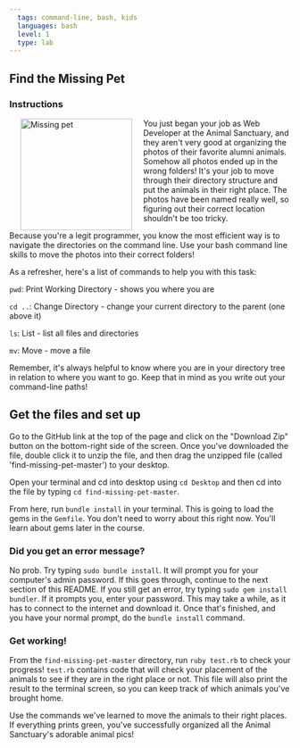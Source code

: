 ```yaml
---
  tags: command-line, bash, kids
  languages: bash
  level: 1
  type: lab
---
```


## Find the Missing Pet

### Instructions
<img src="http://www.blogcdn.com/blog.moviefone.com/media/2010/11/misterbisson.jpg" alt="Missing pet" height="200" align="left" hspace="20">
You just began your job as Web Developer at the Animal Sanctuary, and they aren't very good at organizing the photos of their favorite alumni animals. Somehow all photos ended up in the wrong folders! It's your job to move through their directory structure and put the animals in their right place. The photos have been named really well, so figuring out their correct location shouldn't be too tricky.

Because you're a legit programmer, you know the most efficient way is to navigate the directories on the command line. Use your bash command line skills to move the photos into their correct folders!

As a refresher, here's a list of commands to help you with this task:

`pwd`: Print Working Directory - shows you where you are

`cd ..`: Change Directory - change your current directory to the parent (one above it)

`ls`: List - list all files and directories

`mv`: Move - move a file

Remember, it's always helpful to know where you are in your directory tree in relation to where you want to go. Keep that in mind as you write out your command-line paths!

## Get the files and set up

Go to the GitHub link at the top of the page and click on the "Download Zip" button on the bottom-right side of the screen. Once you've downloaded the file, double click it to unzip the file, and then drag the unzipped file (called 'find-missing-pet-master') to your desktop.

Open your terminal and cd into desktop using `cd Desktop` and then cd into the file by typing `cd find-missing-pet-master`.

From here, run `bundle install` in your terminal. This is going to load the gems in the `Gemfile`. You don't need to worry about this right now. You'll learn about gems later in the course.

### Did you get an error message?

No prob. Try typing `sudo bundle install`. It will prompt you for your computer's admin password. If this goes through, continue to the next section of this README. If you still get an error, try typing `sudo gem install bundler`. If it prompts you, enter your password. This may take a while, as it has to connect to the internet and download it. Once that's finished, and you have your normal prompt, do the `bundle install` command.

### Get working!

From the `find-missing-pet-master` directory,  run `ruby test.rb` to check your progress! `test.rb` contains code that will check your placement of the animals to see if they are in the right place or not. This file will also print the result to the terminal screen, so you can keep track of which animals you've brought home.

Use the commands we've learned to move the animals to their right places. If everything prints green, you've successfully organized all the Animal Sanctuary's adorable animal pics!
